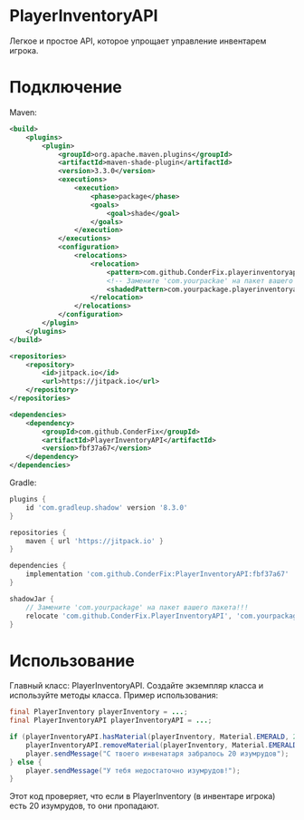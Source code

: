 # PlayerInventoryAPI
Легкое и простое API, которое упрощает управление инвентарем игрока.

# Подключение
Maven:
```xml
<build>
    <plugins>
        <plugin>
            <groupId>org.apache.maven.plugins</groupId>
            <artifactId>maven-shade-plugin</artifactId>
            <version>3.3.0</version>
            <executions>
                <execution>
                    <phase>package</phase>
                    <goals>
                        <goal>shade</goal>
                    </goals>
                </execution>
            </executions>
            <configuration>
                <relocations>
                    <relocation>
                        <pattern>com.github.ConderFix.playerinventoryapi</pattern>
                        <!-- Замените 'com.yourpackae' на пакет вашего плагина! -->
                        <shadedPattern>com.yourpackage.playerinventoryapi</shadedPattern>
                    </relocation>
                </relocations>
            </configuration>
        </plugin>
    </plugins>
</build>

<repositories>
    <repository>
        <id>jitpack.io</id>
        <url>https://jitpack.io</url>
    </repository>
</repositories>

<dependencies>
    <dependency>
        <groupId>com.github.ConderFix</groupId>
        <artifactId>PlayerInventoryAPI</artifactId>
        <version>fbf37a67</version>
    </dependency>
</dependencies>
```
Gradle:
```groovy
plugins {
    id 'com.gradleup.shadow' version '8.3.0'
}

repositories {
    maven { url 'https://jitpack.io' }
}

dependencies {
    implementation 'com.github.ConderFix:PlayerInventoryAPI:fbf37a67'
}

shadowJar {
    // Замените 'com.yourpackage' на пакет вашего пакета!!!
    relocate 'com.github.ConderFix.PlayerInventoryAPI', 'com.yourpackage.playerinventoryapi'
}
```
# Использование
Главный класс: PlayerInventoryAPI. Создайте экземпляр класса и используйте методы класса. Пример использования:
```java
final PlayerInventory playerInventory = ...;
final PlayerInventoryAPI playerInventoryAPI = ...;

if (playerInventoryAPI.hasMaterial(playerInventory, Material.EMERALD, 20)) {
    playerInventoryAPI.removeMaterial(playerInventory, Material.EMERALD, 20);
    player.sendMessage("С твоего инвенатаря забралось 20 изумрудов");
} else {
    player.sendMessage("У тебя недостаточно изумрудов!");
}
```
Этот код проверяет, что если в PlayerInventory (в инвентаре игрока) есть 20 изумрудов, то они пропадают.
